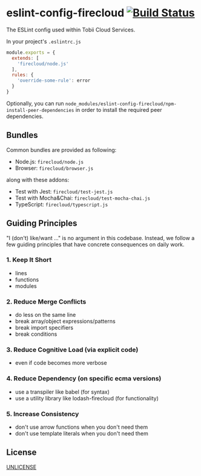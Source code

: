 # eslint-config-firecloud [![Build Status][2]][1]

The ESLint config used within Tobii Cloud Services.

In your project's `.eslintrc.js`

```js
module.exports = {
  extends: [
    'firecloud/node.js'
  ],
  rules: {
    'override-some-rule': error
  }
}
```

Optionally, you can run `node_modules/eslint-config-firecloud/npm-install-peer-dependencies`
in order to install the required peer dependencies.


## Bundles

Common bundles are provided as following:

- Node.js: `firecloud/node.js`
- Browser: `firecloud/browser.js`

along with these addons:

- Test with Jest: `firecloud/test-jest.js`
- Test with Mocha&Chai: `firecloud/test-mocha-chai.js`
- TypeScript: `firecloud/typescript.js`


## Guiding Principles

"I (don't) like/want ..." is no argument in this codebase.
Instead, we follow a few guiding principles
that have concrete consequences on daily work.

### 1. Keep It Short
  * lines
  * functions
  * modules
### 2. Reduce Merge Conflicts
  * do less on the same line
  * break array/object expressions/patterns
  * break import specifiers
  * break conditions
### 3. Reduce Cognitive Load (via explicit code)
  * even if code becomes more verbose
### 4. Reduce Dependency (on specific ecma versions)
  * use a transpiler like babel (for syntax)
  * use a utility library like lodash-firecloud (for functionality)
### 5. Increase Consistency
  * don't use arrow functions when you don't need them
  * don't use template literals when you don't need them


## License

[UNLICENSE](UNLICENSE)


  [1]: https://travis-ci.com/tobiipro/eslint-config-firecloud
  [2]: https://travis-ci.com/tobiipro/eslint-config-firecloud.svg?branch=master
